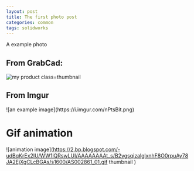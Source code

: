 ```yaml
---
layout: post
title: The first photo post
categories: common
tags: solidworks 
---
```

A example photo

## From GrabCad:
![my product class=thumbnail](https://d2t1xqejof9utc.cloudfront.net/screenshots/pics/0fc96b8a4cbd6d98923c56c76605679c/large.JPG)

## From Imgur
<div class="thumbnail">
![an example image](https://i.imgur.com/nPtsBit.png)
</div>

# Gif animation
![animation image](https://2.bp.blogspot.com/-udBqKrEx2IU/WW1lQRswLUI/AAAAAAAAt_s/B2vgsqizalglxnhF8O0rpuAy78JA2EjXgCLcBGAs/s1600/AS002861_01.gif thumbnail )



